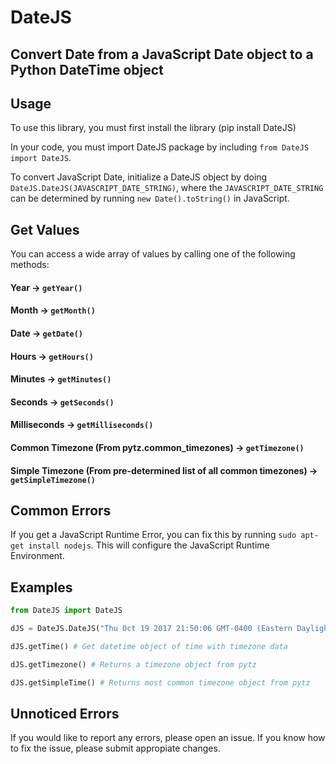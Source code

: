 # DateJS

## Convert Date from a JavaScript Date object to a Python DateTime object

## Usage

To use this library, you must first install the library (pip install DateJS)

In your code, you must import DateJS package by including `from DateJS import DateJS`.

To convert JavaScript Date, initialize a DateJS object by doing `DateJS.DateJS(JAVASCRIPT_DATE_STRING)`, where the `JAVASCRIPT_DATE_STRING` can be determined by running `new Date().toString()` in JavaScript.

## Get Values

You can access a wide array of values by calling one of the following methods:

#### Year -> `getYear()`
#### Month -> `getMonth()`
#### Date -> `getDate()`
#### Hours -> `getHours()`
#### Minutes -> `getMinutes()`
#### Seconds -> `getSeconds()`
#### Milliseconds -> `getMilliseconds()`
#### Common Timezone (From pytz.common_timezones) -> `getTimezone()`
#### Simple Timezone (From pre-determined list of all common timezones) -> `getSimpleTimezone()`

## Common Errors

If you get a JavaScript Runtime Error, you can fix this by running `sudo apt-get install nodejs`. This will configure the JavaScript Runtime Environment.

## Examples

```python
from DateJS import DateJS

dJS = DateJS.DateJS("Thu Oct 19 2017 21:50:06 GMT-0400 (Eastern Daylight Time)")

dJS.getTime() # Get datetime object of time with timezone data

dJS.getTimezone() # Returns a timezone object from pytz

dJS.getSimpleTime() # Returns most common timezone object from pytz

```

## Unnoticed Errors

If you would like to report any errors, please open an issue. If you know how to fix the issue, please submit appropiate changes.
